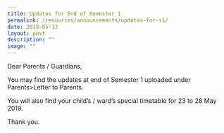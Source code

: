 ```yaml
---
title: Updates for End of Semester 1
permalink: /resources/announcements/updates-for-s1/
date: 2019-05-13
layout: post
description: ""
image: ""
---
```

Dear Parents / Guardians,

You may find the updates at end of Semester 1 uploaded under Parents>Letter to Parents.

You will also find your child’s / ward’s special timetable for 23 to 28 May 2019.

Thank you.